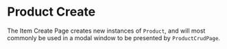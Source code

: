 # Product Create

The Item Create Page creates new instances of `Product`, and will most commonly be used in a modal window to be presented by `ProductCrudPage`.
